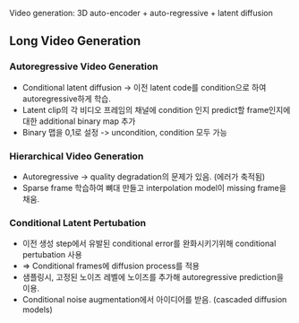 Video generation: 3D auto-encoder + auto-regressive + latent diffusion

## Long Video Generation
### Autoregressive Video Generation
- Conditional latent diffusion -> 이전 latent code를 condition으로 하여 autoregressive하게 학습.
- Latent clip의 각 비디오 프레임의 채널에 condition 인지 predict할 frame인지에 대한 additional binary map 추가 
- Binary 맵을 0,1로 설정 -> uncondition, condition 모두 가능

### Hierarchical Video Generation
- Autoregressive -> quality degradation의 문제가 있음. (에러가 축적됨)
- Sparse frame 학습하여 뼈대 만들고 interpolation model이 missing frame을 채움.

### Conditional Latent Pertubation
- 이전 생성 step에서 유발된 conditional error를 완화시키기위해 conditional pertubation 사용
- => Conditional frames에 diffusion process를 적용
- 샘플링시, 고정된 노이즈 레벨에 노이즈를 추가해 autoregressive prediction을 이용.
- Conditional noise augmentation에서 아이디어를 받음. (cascaded diffusion models)
